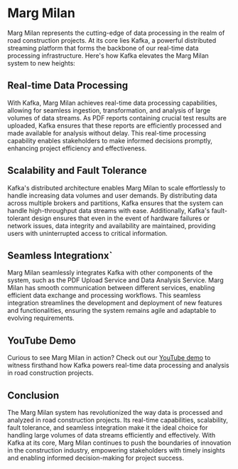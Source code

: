 # Marg Milan

Marg Milan represents the cutting-edge of data processing in the realm of road construction projects. At its core lies Kafka, a powerful distributed streaming platform that forms the backbone of our real-time data processing infrastructure. Here's how Kafka elevates the Marg Milan system to new heights:

## Real-time Data Processing
With Kafka, Marg Milan achieves real-time data processing capabilities, allowing for seamless ingestion, transformation, and analysis of large volumes of data streams. As PDF reports containing crucial test results are uploaded, Kafka ensures that these reports are efficiently processed and made available for analysis without delay. This real-time processing capability enables stakeholders to make informed decisions promptly, enhancing project efficiency and effectiveness.

## Scalability and Fault Tolerance
Kafka's distributed architecture enables Marg Milan to scale effortlessly to handle increasing data volumes and user demands. By distributing data across multiple brokers and partitions, Kafka ensures that the system can handle high-throughput data streams with ease. Additionally, Kafka's fault-tolerant design ensures that even in the event of hardware failures or network issues, data integrity and availability are maintained, providing users with uninterrupted access to critical information.

## Seamless Integrationx`
Marg Milan seamlessly integrates Kafka with other components of the system, such as the PDF Upload Service and Data Analysis Service. Marg Milan has smooth communication between different services, enabling efficient data exchange and processing workflows. This seamless integration streamlines the development and deployment of new features and functionalities, ensuring the system remains agile and adaptable to evolving requirements.

## YouTube Demo
Curious to see Marg Milan in action? Check out our [YouTube demo]([https://youtu.be/PpvkBGu6tqo) to witness firsthand how Kafka powers real-time data processing and analysis in road construction projects.

## Conclusion
The Marg Milan system has revolutionized the way data is processed and analyzed in road construction projects. Its real-time capabilities, scalability, fault tolerance, and seamless integration make it the ideal choice for handling large volumes of data streams efficiently and effectively. With Kafka at its core, Marg Milan continues to push the boundaries of innovation in the construction industry, empowering stakeholders with timely insights and enabling informed decision-making for project success.
